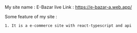 My site name : E-Bazar
live Link : https://e-bazar-a.web.app/

Some feature of my site :

    1. It is a e-commerce site with react-typescript and api